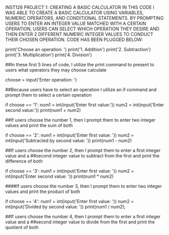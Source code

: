 INST126 PROJECT 1: CREATING A BASIC CALCULATOR
IN THIS CODE I WAS ABLE TO CREATE A BASIC CALCULATOR USING VARIABLES, NUMERIC OPERATORS, AND CONDITIONAL STATEMENTS.
BY PROMPTING USERS TO ENTER AN INTEGER VALUE MATCHED WITH A CERTAIN OPERATION, USERS CAN SELECT WHICH OPERATION THEY DESIRE
AND THEN ENTER 2 DIFFERENT NUMERIC INTEGER VALUES TO CONDUCT THEIR CHOSEN OPERATION.
CODE HAS BEEN PLUGGED BELOW:

print('Choose an operation: ')
print('1. Addition')
print('2. Subtraction')
print('3. Multiplication')
print('4. Division')

##In these first 5 lines of code, I utilize the print command to present to users what operators they may choose calculate


choose = input('Enter operation: ')

##Because users have to select an operation I utilize an if command and prompt them to select a certain operation

if choose == '1':
    num1 = int(input('Enter first value:'))
    num2 = int(input('Enter second value:'))
    print(num1 + num2)

##If users choose the number 1, then I prompt them to enter two integer values and print the sum of both

if choose == '2':
    num1 = int(input('Enter first value: '))
    num2 = int(input('Subtracted by second value: '))
    print(num1 - num2)
    
##If users choose the number 2, then I prompt them to enter a first integer value and a
##second integer value to subtract from the first and print the difference of both
    
if choose == '3':
    num1 = int(input('Enter first value: '))
    num2 = int(input('Enter second value: '))
    print(num1 * num2)
    
####If users choose the number 3, then I prompt them to enter two integer values and print the product of both

if choose == '4':
    num1 = int(input('Enter first value: '))
    num2 = int(input('Divided by second value: '))
    print(num1 / num2);

##If users choose the number 4, then I prompt them to enter a first integer value and a
##second integer value to divide from the first and print the quotient of both
    
